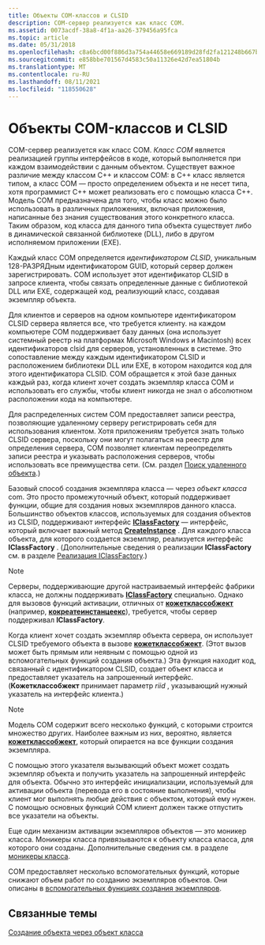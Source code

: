 ```yaml
---
title: Объекты COM-классов и CLSID
description: COM-сервер реализуется как класс COM.
ms.assetid: 0073acdf-38a8-4f1a-aa26-379456a95fca
ms.topic: article
ms.date: 05/31/2018
ms.openlocfilehash: c8a6bcd00f886d3a754a44658e669189d28fd2fa121248b667ba2a3928b626f1
ms.sourcegitcommit: e858bbe701567d4583c50a11326e42d7ea51804b
ms.translationtype: MT
ms.contentlocale: ru-RU
ms.lasthandoff: 08/11/2021
ms.locfileid: "118550628"
---
```

# <a name="com-class-objects-and-clsids"></a>Объекты COM-классов и CLSID

COM-сервер реализуется как класс COM. *Класс COM* является реализацией группы интерфейсов в коде, который выполняется при каждом взаимодействии с данным объектом. Существует важное различие между классом C++ и классом COM: в C++ класс является типом, а класс COM — просто определением объекта и не несет типа, хотя программист C++ может реализовать его с помощью класса C++. Модель COM предназначена для того, чтобы класс можно было использовать в различных приложениях, включая приложения, написанные без знания существования этого конкретного класса. Таким образом, код класса для данного типа объекта существует либо в динамической связанной библиотеке (DLL), либо в другом исполняемом приложении (EXE).

Каждый класс COM определяется *идентификатором CLSID*, уникальным 128-РАЗРЯДным идентификатором GUID, который сервер должен зарегистрировать. COM использует этот идентификатор CLSID в запросе клиента, чтобы связать определенные данные с библиотекой DLL или EXE, содержащей код, реализующий класс, создавая экземпляр объекта.

Для клиентов и серверов на одном компьютере идентификатором CLSID сервера является все, что требуется клиенту. на каждом компьютере COM поддерживает базу данных (она использует системный реестр на платформах Microsoft Windows и Macintosh) всех идентификаторов clsid для серверов, установленных в системе. Это сопоставление между каждым идентификатором CLSID и расположением библиотеки DLL или EXE, в котором находится код для этого идентификатора CLSID. COM обращается к этой базе данных каждый раз, когда клиент хочет создать экземпляр класса COM и использовать его службы, чтобы клиент никогда не знал о абсолютном расположении кода на компьютере.

Для распределенных систем COM предоставляет записи реестра, позволяющие удаленному серверу регистрировать себя для использования клиентом. Хотя приложениям требуется знать только CLSID сервера, поскольку они могут полагаться на реестр для определения сервера, COM позволяет клиентам переопределять записи реестра и указывать расположения серверов, чтобы использовать все преимущества сети. (См. раздел [Поиск удаленного объекта](locating-a-remote-object.md).)

Базовый способ создания экземпляра класса — через *объект класса* com. Это просто промежуточный объект, который поддерживает функции, общие для создания новых экземпляров данного класса. Большинство объектов классов, используемых для создания объектов из CLSID, поддерживают интерфейс [**IClassFactory**](/windows/win32/api/unknwn/nn-unknwn-iclassfactory) — интерфейс, который включает важный метод [**CreateInstance**](/windows/desktop/api/Unknwn/nf-unknwn-iclassfactory-createinstance) . Для каждого класса объекта, для которого создается экземпляр, реализуется интерфейс **IClassFactory** . (Дополнительные сведения о реализации **IClassFactory** см. в разделе [Реализация IClassFactory](implementing-iclassfactory.md).)

> [!Note]  
> Серверы, поддерживающие другой настраиваемый интерфейс фабрики класса, не должны поддерживать [**IClassFactory**](/windows/win32/api/unknwn/nn-unknwn-iclassfactory) специально. Однако для вызовов функций активации, отличных от [**кожетклассобжект**](/windows/desktop/api/combaseapi/nf-combaseapi-cogetclassobject) (например, [**кокреатеинстанцеекс**](/windows/desktop/api/combaseapi/nf-combaseapi-cocreateinstanceex)), требуется, чтобы сервер поддерживал **IClassFactory**.

 

Когда клиент хочет создать экземпляр объекта сервера, он использует CLSID требуемого объекта в вызове [**кожетклассобжект**](/windows/desktop/api/combaseapi/nf-combaseapi-cogetclassobject). (Этот вызов может быть прямым или неявным с помощью одной из вспомогательных функций создания объекта.) Эта функция находит код, связанный с идентификатором CLSID, создает объект класса и предоставляет указатель на запрошенный интерфейс. (**Кожетклассобжект** принимает параметр *riid* , указывающий нужный указатель на интерфейс клиента.)

> [!Note]  
> Модель COM содержит всего несколько функций, с которыми строится множество других. Наиболее важным из них, вероятно, является [**кожетклассобжект**](/windows/desktop/api/combaseapi/nf-combaseapi-cogetclassobject), который опирается на все функции создания экземпляра.

 

С помощью этого указателя вызывающий объект может создать экземпляр объекта и получить указатель на запрошенный интерфейс для объекта. Обычно это интерфейс инициализации, используемый для активации объекта (перевода его в состояние выполнения), чтобы клиент мог выполнять любые действия с объектом, который ему нужен. С помощью основных функций COM клиент должен также отпустить все указатели на объекты.

Еще один механизм активации экземпляров объектов — это моникер класса. Моникеры класса привязываются к объекту класса класса, для которого они созданы. Дополнительные сведения см. в разделе [моникеры класса](class-monikers.md).

COM предоставляет несколько вспомогательных функций, которые снижают объем работ по созданию экземпляров объектов. Они описаны в [вспомогательных функциях создания экземпляров](instance-creation-helper-functions.md).

## <a name="related-topics"></a>Связанные темы

<dl> <dt>

[Создание объекта через объект класса](creating-an-object-through-a-class-object.md)
</dt> </dl>

 

 